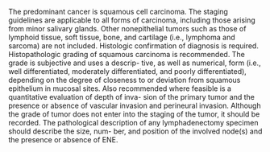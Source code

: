 <!-- PageBreak -->
<!-- PageNumber="144" -->
<!-- PageHeader="American Joint Committee on Cancer . 2017" -->
The predominant cancer is squamous cell carcinoma. The
staging guidelines are applicable to all forms of carcinoma,
including those arising from minor salivary glands. Other
nonepithelial tumors such as those of lymphoid tissue, soft
tissue, bone, and cartilage (i.e., lymphoma and sarcoma) are
not included. Histologic confirmation of diagnosis is
required. Histopathologic grading of squamous carcinoma is
recommended. The grade is subjective and uses a descrip-
tive, as well as numerical, form (i.e., well differentiated,
moderately differentiated, and poorly differentiated),
depending on the degree of closeness to or deviation from
squamous epithelium in mucosal sites. Also recommended
where feasible is a quantitative evaluation of depth of inva-
sion of the primary tumor and the presence or absence of
vascular invasion and perineural invasion. Although the
grade of tumor does not enter into the staging of the tumor, it
should be recorded. The pathological description of any
lymphadenectomy specimen should describe the size, num-
ber, and position of the involved node(s) and the presence or
absence of ENE.
